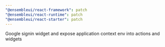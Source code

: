 ```yaml
---
"@ensembleui/react-framework": patch
"@ensembleui/react-runtime": patch
"@ensembleui/react-starter": patch
---
```


Google signin widget and expose application context env into actions and widgets
